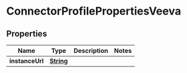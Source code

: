 

# ConnectorProfilePropertiesVeeva


## Properties

| Name | Type | Description | Notes |
|------------ | ------------- | ------------- | -------------|
|**instanceUrl** | [**String**](String.md) |  |  |



